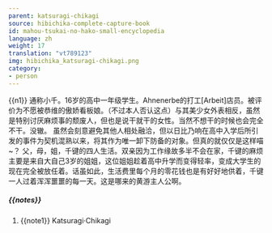 ```yaml
---
parent: katsuragi-chikagi
source: hibichika-complete-capture-book
id: mahou-tsukai-no-hako-small-encyclopedia
language: zh
weight: 17
translation: "vt789123"
img: hibichika_katsuragi-chikagi.png
category:
- person
---
```


{{n1}}
通称小千。16岁的高中一年级学生。Ahnenerbe的打工[Arbeit]店员。被评价为不愿被恭维的傲娇看板娘。（不过本人否认这点）与其美少女外表相反，虽然是特别讨厌麻烦事的颓废人，但也是说干就干的女性。当然不想干的时候也会完全不干。没辙。
虽然会刻意避免其他人相处融洽，但以日比乃响在高中入学后所引发的事件为契机混熟以来，将其作为唯一卸下防备的对象。但真的就仅仅是这样喵~？
父，母，姐，千键的四人生活。双亲因为工作缘故多半不会在家，千键的麻烦主要是来自大自己3岁的姐姐，这位姐姐趁着高中升学而变得轻率，变成大学生的现在完全被放任着。话虽如此，生活费里每个月的零花钱也是有好好地供着，千键一人过着浑浑噩噩的每一天。这是哪来的黄游主人公啊。

##### {{notes}}

1. {{note1}} Katsuragi·Chikagi
